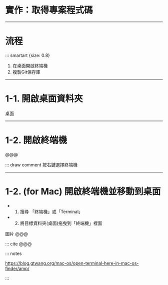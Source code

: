 # 實作：取得專案程式碼

----

# 流程

::: smartart {size: 0.8}

1. 在桌面開啟終端機
2. 複製Git保存庫

----

# 1-1. 開啟桌面資料夾

桌面

----

# 1-2. 開啟終端機

@@@

::: draw comment 按右鍵選擇終端機



----

# 1-2. (for Mac) 開啟終端機並移動到桌面

- 1. 搜尋 「終端機」或「Terminal」
- 2. 將目標資料夾(桌面)拖曳到「終端機」裡面

圖片 @@@

::: cite @@@

::: notes

https://blog.gtwang.org/mac-os/open-terminal-here-in-mac-os-finder/amp/

:::
